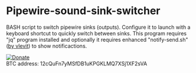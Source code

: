 # Pipewire-sound-sink-switcher
BASH script to switch pipewire sinks (outputs). Configure it to launch with a keyboard shortcut to quickly switch between sinks. This program requires "jq" program installed and optionally it requires enhanced "notify-send.sh" ([by vlevit](https://github.com/vlevit/notify-send.sh)) to show notificactions.



[![Donate](https://www.paypalobjects.com/es_ES/ES/i/btn/btn_donateCC_LG.gif)](https://www.paypal.com/cgi-bin/webscr?cmd=_s-xclick&hosted_button_id=ER2LTNM5LZDTY)  
BTC address: 12cQuFn7yMSfDB1uKPGKLMQ7XSj1XF2sVA
